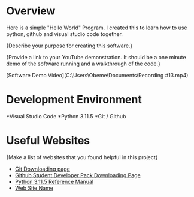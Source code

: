 # Overview

Here is a simple "Hello World" Program. I created this to learn how to use python, github and visual studio code together.

{Describe your purpose for creating this software.}

{Provide a link to your YouTube demonstration.  It should be a one minute demo of the software running and a walkthrough of the code.}

[Software Demo Video](C:\Users\Obeme\Documents\Recording #13.mp4)

# Development Environment
*Visual Studio Code
*Python 3.11.5
*Git / Github

# Useful Websites

{Make a list of websites that you found helpful in this project}
* [Git Downloading page](https://git-scm.com/download/win)
* [Github Student Developer Pack Downloading Page](https://education.github.com/pack)
* [Python 3.11.5 Reference Manual](https://docs.python.org/3/)
* [Web Site Name](http://url.link.goes.here)